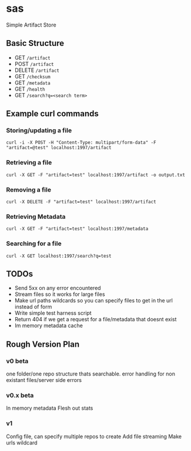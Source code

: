 # sas
Simple Artifact Store

## Basic Structure
- GET `/artifact`
- POST `/artifact`
- DELETE `/artifact`
- GET `/checksum`
- GET `/metadata`
- GET `/health`
- GET `/search?q=<search term>`

## Example curl commands

### Storing/updating a file
`curl -i -X POST -H "Content-Type: multipart/form-data" -F "artifact=@test" localhost:1997/artifact`

### Retrieving a file
`curl -X GET -F "artifact=test" localhost:1997/artifact -o output.txt`

### Removing a file
`curl -X DELETE -F "artifact=test" localhost:1997/artifact`

### Retrieving Metadata
`curl -X GET -F "artifact=test" localhost:1997/metadata`

### Searching for a file 
`curl -X GET localhost:1997/search?q=test`

## TODOs
- Send 5xx on any error encountered
- Stream files so it works for large files
- Make url paths wildcards so you can specify files to get in the url instead of form
- Write simple test harness script
- Return 404 if we get a request for a file/metadata that doesnt exist
- Im memory metadata cache

## Rough Version Plan
### v0 beta
one folder/one repo structure thats searchable.
error handling for non existant files/server side errors

### v0.x beta
In memory metadata
Flesh out stats

### v1
Config file, can specify multiple repos to create 
Add file streaming
Make urls wildcard
